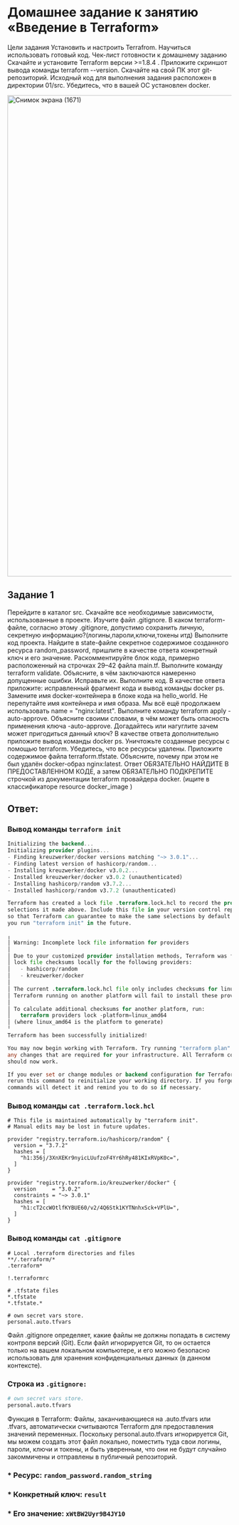 # Домашнее задание к занятию «Введение в Terraform»

Цели задания
Установить и настроить Terrafrom.
Научиться использовать готовый код.
Чек-лист готовности к домашнему заданию
Скачайте и установите Terraform версии >=1.8.4 . Приложите скриншот вывода команды terraform --version.
Скачайте на свой ПК этот git-репозиторий. Исходный код для выполнения задания расположен в директории 01/src.
Убедитесь, что в вашей ОС установлен docker.

<img width="1920" height="1080" alt="Снимок экрана (1671)" src="https://github.com/user-attachments/assets/868a0a75-9480-474e-8379-55cb79360d58" />

## Задание 1
Перейдите в каталог src. Скачайте все необходимые зависимости, использованные в проекте.
Изучите файл .gitignore. В каком terraform-файле, согласно этому .gitignore, допустимо сохранить личную, секретную информацию?(логины,пароли,ключи,токены итд)
Выполните код проекта. Найдите в state-файле секретное содержимое созданного ресурса random_password, пришлите в качестве ответа конкретный ключ и его значение.
Раскомментируйте блок кода, примерно расположенный на строчках 29–42 файла main.tf. Выполните команду terraform validate. Объясните, в чём заключаются намеренно допущенные ошибки. Исправьте их.
Выполните код. В качестве ответа приложите: исправленный фрагмент кода и вывод команды docker ps.
Замените имя docker-контейнера в блоке кода на hello_world. Не перепутайте имя контейнера и имя образа. Мы всё ещё продолжаем использовать name = "nginx:latest". Выполните команду terraform apply -auto-approve. Объясните своими словами, в чём может быть опасность применения ключа -auto-approve. Догадайтесь или нагуглите зачем может пригодиться данный ключ? В качестве ответа дополнительно приложите вывод команды docker ps.
Уничтожьте созданные ресурсы с помощью terraform. Убедитесь, что все ресурсы удалены. Приложите содержимое файла terraform.tfstate.
Объясните, почему при этом не был удалён docker-образ nginx:latest. Ответ ОБЯЗАТЕЛЬНО НАЙДИТЕ В ПРЕДОСТАВЛЕННОМ КОДЕ, а затем ОБЯЗАТЕЛЬНО ПОДКРЕПИТЕ строчкой из документации terraform провайдера docker. (ищите в классификаторе resource docker_image )

## Ответ:

### Вывод команды ` terraform init `
```terraform
Initializing the backend...
Initializing provider plugins...
- Finding kreuzwerker/docker versions matching "~> 3.0.1"...
- Finding latest version of hashicorp/random...
- Installing kreuzwerker/docker v3.0.2...
- Installed kreuzwerker/docker v3.0.2 (unauthenticated)
- Installing hashicorp/random v3.7.2...
- Installed hashicorp/random v3.7.2 (unauthenticated)

Terraform has created a lock file .terraform.lock.hcl to record the provider
selections it made above. Include this file in your version control repository
so that Terraform can guarantee to make the same selections by default when
you run "terraform init" in the future.

╷
│ Warning: Incomplete lock file information for providers
│
│ Due to your customized provider installation methods, Terraform was forced to calculate
│ lock file checksums locally for the following providers:
│   - hashicorp/random
│   - kreuzwerker/docker
│
│ The current .terraform.lock.hcl file only includes checksums for linux_amd64, so
│ Terraform running on another platform will fail to install these providers.
│
│ To calculate additional checksums for another platform, run:
│   terraform providers lock -platform=linux_amd64
│ (where linux_amd64 is the platform to generate)
╵
Terraform has been successfully initialized!

You may now begin working with Terraform. Try running "terraform plan" to see
any changes that are required for your infrastructure. All Terraform commands
should now work.

If you ever set or change modules or backend configuration for Terraform,
rerun this command to reinitialize your working directory. If you forget, other
commands will detect it and remind you to do so if necessary.

```

### Вывод команды ` cat .terraform.lock.hcl `

```hcl
# This file is maintained automatically by "terraform init".
# Manual edits may be lost in future updates.

provider "registry.terraform.io/hashicorp/random" {
  version = "3.7.2"
  hashes = [
    "h1:356j/3XnXEKr9nyicLUufzoF4Yr6hRy481KIxRVpK0c=",
  ]
}

provider "registry.terraform.io/kreuzwerker/docker" {
  version     = "3.0.2"
  constraints = "~> 3.0.1"
  hashes = [
    "h1:cT2ccWOtlfKYBUE60/v2/4Q6Stk1KYTNnhxSck+VPlU=",
  ]
}
```

### Вывод команды ` cat .gitignore `

```terrafform
# Local .terraform directories and files
**/.terraform/*
.terraform*

!.terraformrc

# .tfstate files
*.tfstate
*.tfstate.*

# own secret vars store.
personal.auto.tfvars
```

Файл .gitignore определяет, какие файлы не должны попадать в систему контроля версий (Git). Если файл игнорируется Git, то он остается только на вашем локальном компьютере, и его можно безопасно использовать для хранения конфиденциальных данных (в данном контексте).

### Строка из ` .gitignore: `

```terraform
# own secret vars store.
personal.auto.tfvars
```
Функция в Terraform: Файлы, заканчивающиеся на .auto.tfvars или .tfvars, автоматически считываются Terraform для предоставления значений переменных. Поскольку personal.auto.tfvars игнорируется Git, мы можем создать этот файл локально, поместить туда свои логины, пароли, ключи и токены, и быть уверенным, что они не будут случайно закоммичены и отправлены в публичный репозиторий.


###   *   Ресурс: ` random_password.random_string `
###   *   Конкретный ключ: ` result `
###   *   Его значение: ` xWtBW2Uyr9B4JY10 `


























